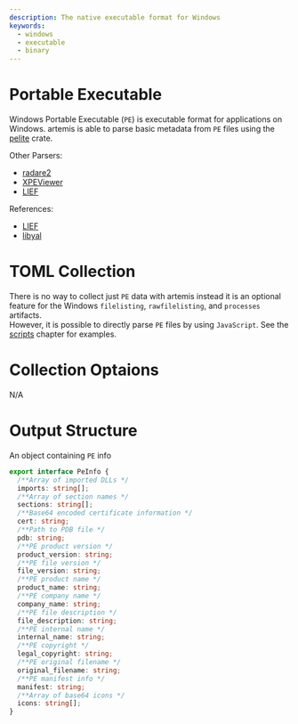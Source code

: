 ```yaml
---
description: The native executable format for Windows
keywords:
  - windows
  - executable
  - binary
---
```


# Portable Executable

Windows Portable Executable (`PE`) is executable format for applications on
Windows. artemis is able to parse basic metadata from `PE` files using the
[pelite](https://crates.io/crates/pelite) crate.

Other Parsers:

- [radare2](https://rada.re/n/)
- [XPEViewer](https://github.com/horsicq/XPEViewer)
- [LIEF](https://lief-project.github.io/)

References:

- [LIEF](https://lief-project.github.io/)
- [libyal](https://github.com/libyal/libexe/blob/main/documentation/Executable%20(EXE)%20file%20format.asciidoc)

# TOML Collection

There is no way to collect just `PE` data with artemis instead it is an optional
feature for the Windows `filelisting`, `rawfilelisting`, and `processes`
artifacts.\
However, it is possible to directly parse `PE` files by using `JavaScript`. See
the [scripts](../../examples/scripts.md) chapter for examples.

# Collection Optaions

N/A

# Output Structure

An object containing `PE` info

```typescript
export interface PeInfo {
  /**Array of imported DLLs */
  imports: string[];
  /**Array of section names */
  sections: string[];
  /**Base64 encoded certificate information */
  cert: string;
  /**Path to PDB file */
  pdb: string;
  /**PE product version */
  product_version: string;
  /**PE file version */
  file_version: string;
  /**PE product name */
  product_name: string;
  /**PE company name */
  company_name: string;
  /**PE file description */
  file_description: string;
  /**PE internal name */
  internal_name: string;
  /**PE copyright */
  legal_copyright: string;
  /**PE original filename */
  original_filename: string;
  /**PE manifest info */
  manifest: string;
  /**Array of base64 icons */
  icons: string[];
}
```
